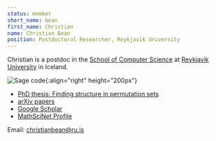 ```yaml
---
status: member
short_name: bean
first_name: Christian
name: Christian Bean
position: Postdoctoral Researcher, Reykjavik University
---
```

Christian is a postdoc in the [School of Computer Science](https://en.ru.is/scs/) at [Reykjavik University](https://en.ru.is) in Iceland.

![Sage code]({{site.baseurl}}/assets/img/christian.jpg){:align="right" height="200px"}

- [PhD thesis: Finding structure in permutation sets](http://hdl.handle.net/1946/31663)
- [arXiv papers](http://arxiv.org/a/bean_c_1)
- [Google Scholar](https://scholar.google.is/citations?user=_Jvo1bEAAAAJ&hl=en)
- [MathSciNet Profile](https://mathscinet.ams.org/mathscinet/MRAuthorID/1146492)

Email: christianbean@ru.is
